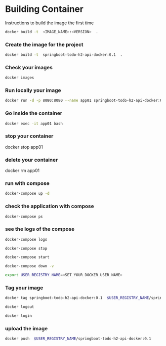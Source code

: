 # Building Container

Instructions to build the image the first time


```bash
docker build -t  <IMAGE_NAME>:<VERSION>  .
```

### Create the image for the project
```bash
docker build -t  springboot-todo-h2-api-docker:0.1  .
```

### Check your images
```bash
docker images
```

### Run locally your image
```bash
docker run -d -p 8080:8080 --name app01 springboot-todo-h2-api-docker:0.1
```

### Go inside the container
```bash
docker exec -it app01 bash
```

### stop your container
docker stop app01

### delete your container
docker rm app01

### run with compose
```bash
docker-compose up -d
````

### check the application with compose
```bash
docker-compose ps 
```

### see the logs of the compose
```bash
docker-compose logs
````

```bash
docker-compose stop
```


```bash
docker-compose start
```


```bash
docker-compose down -v
```


```bash
export USER_REGISTRY_NAME=<SET_YOUR_DOCKER_USER_NAME>
```

### Tag your image
```bash
docker tag springboot-todo-h2-api-docker:0.1  $USER_REGISTRY_NAME/springboot-todo-h2-api-docker:0.1
```


```bash
docker logout
```


```bash
docker login
```

### upload the image

```bash
docker push  $USER_REGISTRY_NAME/springboot-todo-h2-api-docker:0.1
```